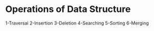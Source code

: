 <!-- 1 - pending id queue - lec 20 circular queue -->

# Operations of Data Structure

1-Traversal
2-Insertion
3-Deletion
4-Searching
5-Sorting
6-Merging

